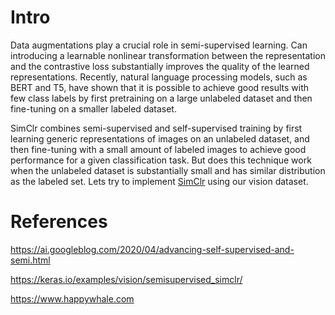 # Intro
Data augmentations play a crucial role in semi-supervised learning. Can introducing a learnable nonlinear transformation between the representation and the contrastive loss substantially improves the quality of the learned representations. Recently, natural language processing models, such as BERT and T5, have shown that it is possible to achieve good results with few class labels by first pretraining on a large unlabeled dataset and then fine-tuning on a smaller labeled dataset. 

SimClr combines semi-supervised and self-supervised training by first learning generic representations of images on an unlabeled dataset, and then fine-tuning with a small amount of labeled images to achieve good performance for a given classification task. But does this technique work when the unlabeled dataset is substantially small and has similar distribution as the labeled set. Lets try to implement [SimClr](/semisupervised_simclr.ipynb) using our vision dataset.

# References

https://ai.googleblog.com/2020/04/advancing-self-supervised-and-semi.html

https://keras.io/examples/vision/semisupervised_simclr/

https://www.happywhale.com
